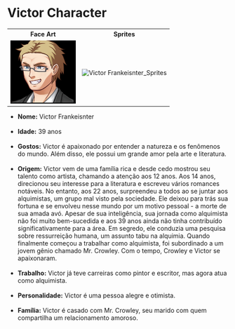 <h1> Victor Character </h1>
<table>
  <tr>
    <th><b>Face Art</b></th>
    <th><b>Sprites</b></th>
  </tr>
  <td><img src = 'Victor Frankeisnter_Face_Art.png' alt = 'Victor Frankeisnter_Face_Art'></td>
  <td><img src = 'Victor Frankeisnter_Sprites.png' alt = 'Victor Frankeisnter_Sprites'></td>
</table>
<ul>
<li><b>Nome:</b> Victor Frankeisnter</li> <br>
<li><b>Idade:</b> 39 anos </b></li> <br>
<li><b>Gostos:</b> Victor é apaixonado por entender a natureza e os fenômenos do mundo. Além disso, ele possui um grande amor pela arte e literatura.</li> <br>
<li><b>Origem:</b> Victor vem de uma família rica e desde cedo mostrou seu talento como artista, chamando a atenção aos 12 anos. Aos 14 anos, direcionou seu interesse para a literatura e escreveu vários romances notáveis. No entanto, aos 22 anos, surpreendeu a todos ao se juntar aos alquimistas, um grupo mal visto pela sociedade. Ele deixou para trás sua fortuna e se envolveu nesse mundo por um motivo pessoal - a morte de sua amada avó. Apesar de sua inteligência, sua jornada como alquimista não foi muito bem-sucedida e aos 39 anos ainda não tinha contribuído significativamente para a área. Em segredo, ele conduzia uma pesquisa sobre ressurreição humana, um assunto tabu na alquimia. Quando finalmente começou a trabalhar como alquimista, foi subordinado a um jovem gênio chamado Mr. Crowley. Com o tempo, Crowley e Victor se apaixonaram.</li> <br>
<li><b>Trabalho:</b> Victor já teve carreiras como pintor e escritor, mas agora atua como alquimista.</li> <br>
<li><b>Personalidade:</b> Victor é uma pessoa alegre e otimista.</li> <br>
<li><b>Família:</b> Victor é casado com Mr. Crowley, seu marido com quem compartilha um relacionamento amoroso.</li> <br>
</ul>
